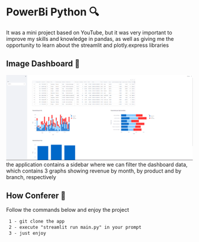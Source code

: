# PowerBi Python 🔍
It was a mini project based on YouTube, but it was very important to improve my skills and knowledge in pandas, as well as giving me the opportunity to learn about the streamlit and plotly.express libraries


## Image Dashboard 🌆
<img src='/img/image_dashboard.png' alt='print do dashboard' width ='800px'>
the application contains a sidebar where we can filter the dashboard data, which contains 3 graphs showing revenue by month, by product and by branch, respectively

## How Conferer 👀
Follow the commands below and enjoy the project 
```
 1 - git clone the app
 2 - execute "streamlit run main.py" in your prompt
 3 - just enjoy
```
